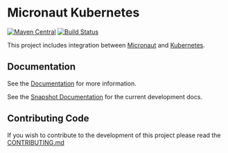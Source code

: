 # Micronaut Kubernetes

[![Maven Central](https://img.shields.io/maven-central/v/io.micronaut.kubernetes/micronaut-kubernetes-discovery-client.svg?label=Maven%20Central)](https://search.maven.org/search?q=g:%22io.micronaut.kubernetes%22%20AND%20a:%22micronaut-kubernetes-discovery-client%22)
[![Build Status](https://travis-ci.org/micronaut-projects/micronaut-kubernetes.svg?branch=master)](https://travis-ci.org/micronaut-projects/micronaut-kubernetes)

This project includes integration between [Micronaut](http://micronaut.io) and [Kubernetes](https://kubernetes.io).

## Documentation

See the [Documentation](https://micronaut-projects.github.io/micronaut-kubernetes/latest/guide) for more information.

See the [Snapshot Documentation](https://micronaut-projects.github.io/micronaut-kubernetes/snapshot/guide) for the 
current development docs.

## Contributing Code

If you wish to contribute to the development of this project please read the [CONTRIBUTING.md](CONTRIBUTING.md)